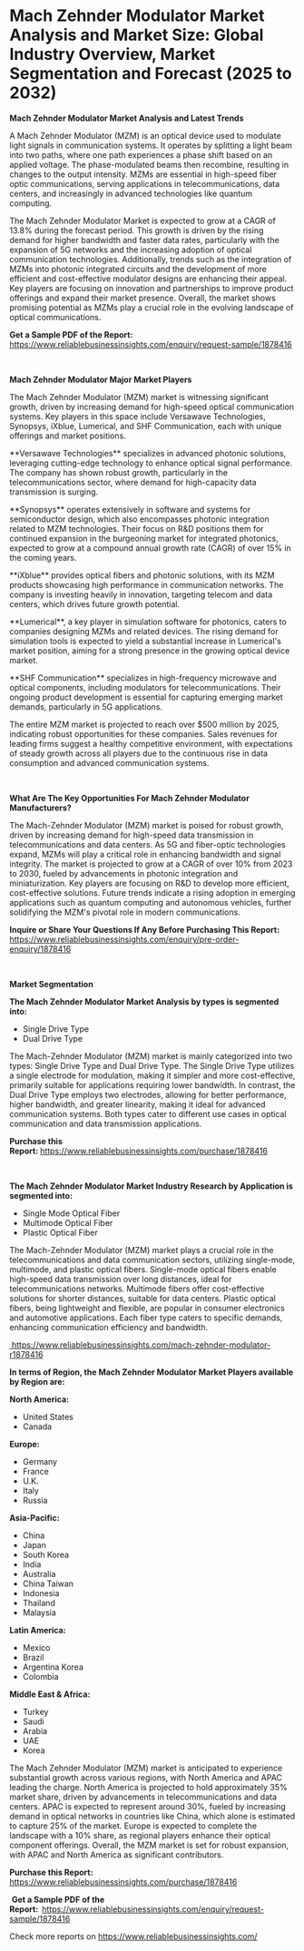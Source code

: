 <p><h1>Mach Zehnder Modulator Market Analysis and Market Size: Global Industry Overview, Market Segmentation and Forecast (2025 to 2032)</h1></p><p><strong>Mach Zehnder Modulator Market Analysis and Latest Trends</strong></p>
<p><p>A Mach Zehnder Modulator (MZM) is an optical device used to modulate light signals in communication systems. It operates by splitting a light beam into two paths, where one path experiences a phase shift based on an applied voltage. The phase-modulated beams then recombine, resulting in changes to the output intensity. MZMs are essential in high-speed fiber optic communications, serving applications in telecommunications, data centers, and increasingly in advanced technologies like quantum computing.</p><p>The Mach Zehnder Modulator Market is expected to grow at a CAGR of 13.8% during the forecast period. This growth is driven by the rising demand for higher bandwidth and faster data rates, particularly with the expansion of 5G networks and the increasing adoption of optical communication technologies. Additionally, trends such as the integration of MZMs into photonic integrated circuits and the development of more efficient and cost-effective modulator designs are enhancing their appeal. Key players are focusing on innovation and partnerships to improve product offerings and expand their market presence. Overall, the market shows promising potential as MZMs play a crucial role in the evolving landscape of optical communications.</p></p>
<p><strong>Get a Sample PDF of the Report:&nbsp;</strong> <a href="https://www.reliablebusinessinsights.com/enquiry/request-sample/1878416?utm_campaign=2622&utm_medium=2&utm_source=Github&utm_content=ia&utm_term=20022025&utm_id=mach-zehnder-modulator">https://www.reliablebusinessinsights.com/enquiry/request-sample/1878416</a></p>
<p>&nbsp;</p>
<p><strong>Mach Zehnder Modulator Major Market Players</strong></p>
<p><p>The Mach Zehnder Modulator (MZM) market is witnessing significant growth, driven by increasing demand for high-speed optical communication systems. Key players in this space include Versawave Technologies, Synopsys, iXblue, Lumerical, and SHF Communication, each with unique offerings and market positions.</p><p>**Versawave Technologies** specializes in advanced photonic solutions, leveraging cutting-edge technology to enhance optical signal performance. The company has shown robust growth, particularly in the telecommunications sector, where demand for high-capacity data transmission is surging.</p><p>**Synopsys** operates extensively in software and systems for semiconductor design, which also encompasses photonic integration related to MZM technologies. Their focus on R&D positions them for continued expansion in the burgeoning market for integrated photonics, expected to grow at a compound annual growth rate (CAGR) of over 15% in the coming years.</p><p>**iXblue** provides optical fibers and photonic solutions, with its MZM products showcasing high performance in communication networks. The company is investing heavily in innovation, targeting telecom and data centers, which drives future growth potential.</p><p>**Lumerical**, a key player in simulation software for photonics, caters to companies designing MZMs and related devices. The rising demand for simulation tools is expected to yield a substantial increase in Lumerical's market position, aiming for a strong presence in the growing optical device market.</p><p>**SHF Communication** specializes in high-frequency microwave and optical components, including modulators for telecommunications. Their ongoing product development is essential for capturing emerging market demands, particularly in 5G applications.</p><p>The entire MZM market is projected to reach over $500 million by 2025, indicating robust opportunities for these companies. Sales revenues for leading firms suggest a healthy competitive environment, with expectations of steady growth across all players due to the continuous rise in data consumption and advanced communication systems.</p></p>
<p>&nbsp;</p>
<p><strong>What Are The Key Opportunities For Mach Zehnder Modulator Manufacturers?</strong></p>
<p><p>The Mach-Zehnder Modulator (MZM) market is poised for robust growth, driven by increasing demand for high-speed data transmission in telecommunications and data centers. As 5G and fiber-optic technologies expand, MZMs will play a critical role in enhancing bandwidth and signal integrity. The market is projected to grow at a CAGR of over 10% from 2023 to 2030, fueled by advancements in photonic integration and miniaturization. Key players are focusing on R&D to develop more efficient, cost-effective solutions. Future trends indicate a rising adoption in emerging applications such as quantum computing and autonomous vehicles, further solidifying the MZM's pivotal role in modern communications.</p></p>
<p><strong>Inquire or Share Your Questions If Any Before Purchasing This Report:</strong> <a href="https://www.reliablebusinessinsights.com/enquiry/pre-order-enquiry/1878416?utm_campaign=2622&utm_medium=2&utm_source=Github&utm_content=ia&utm_term=20022025&utm_id=mach-zehnder-modulator">https://www.reliablebusinessinsights.com/enquiry/pre-order-enquiry/1878416</a></p>
<p>&nbsp;</p>
<p><strong>Market Segmentation</strong></p>
<p><strong>The Mach Zehnder Modulator Market Analysis by types is segmented into:</strong></p>
<p><ul><li>Single Drive Type</li><li>Dual Drive Type</li></ul></p>
<p><p>The Mach-Zehnder Modulator (MZM) market is mainly categorized into two types: Single Drive Type and Dual Drive Type. The Single Drive Type utilizes a single electrode for modulation, making it simpler and more cost-effective, primarily suitable for applications requiring lower bandwidth. In contrast, the Dual Drive Type employs two electrodes, allowing for better performance, higher bandwidth, and greater linearity, making it ideal for advanced communication systems. Both types cater to different use cases in optical communication and data transmission applications.</p></p>
<p><strong>Purchase this Report:&nbsp;</strong><a href="https://www.reliablebusinessinsights.com/purchase/1878416?utm_campaign=2622&utm_medium=2&utm_source=Github&utm_content=ia&utm_term=20022025&utm_id=mach-zehnder-modulator">https://www.reliablebusinessinsights.com/purchase/1878416</a></p>
<p>&nbsp;</p>
<p><strong>The Mach Zehnder Modulator Market Industry Research by Application is segmented into:</strong></p>
<p><ul><li>Single Mode Optical Fiber</li><li>Multimode Optical Fiber</li><li>Plastic Optical Fiber</li></ul></p>
<p><p>The Mach-Zehnder Modulator (MZM) market plays a crucial role in the telecommunications and data communication sectors, utilizing single-mode, multimode, and plastic optical fibers. Single-mode optical fibers enable high-speed data transmission over long distances, ideal for telecommunications networks. Multimode fibers offer cost-effective solutions for shorter distances, suitable for data centers. Plastic optical fibers, being lightweight and flexible, are popular in consumer electronics and automotive applications. Each fiber type caters to specific demands, enhancing communication efficiency and bandwidth.</p></p>
<p><a href="https://www.reliablebusinessinsights.com/mach-zehnder-modulator-r1878416?utm_campaign=2622&utm_medium=2&utm_source=Github&utm_content=ia&utm_term=20022025&utm_id=mach-zehnder-modulator">&nbsp;https://www.reliablebusinessinsights.com/mach-zehnder-modulator-r1878416</a></p>
<p><strong>In terms of Region, the Mach Zehnder Modulator Market Players available by Region are:</strong></p>
<p>
    <p> <strong> North America: </strong>
        <ul>
            <li>United States</li>
            <li>Canada</li>
        </ul>
        </p> 
    <p> <strong> Europe: </strong>
        <ul>
            <li>Germany</li>
            <li>France</li>
            <li>U.K.</li>
            <li>Italy</li>
            <li>Russia</li>
        </ul>
        </p> 
    <p> <strong> Asia-Pacific: </strong>
        <ul>
            <li>China</li>
            <li>Japan</li>
            <li>South Korea</li>
            <li>India</li>
            <li>Australia</li>
            <li>China Taiwan</li>
            <li>Indonesia</li>
            <li>Thailand</li>
            <li>Malaysia</li>
        </ul>
        </p> 
    <p> <strong> Latin America: </strong>
        <ul>
            <li>Mexico</li>
            <li>Brazil</li>
            <li>Argentina Korea</li>
            <li>Colombia</li>
        </ul>
        </p> 
    <p> <strong> Middle East & Africa: </strong>
        <ul>
            <li>Turkey</li>
            <li>Saudi</li>
            <li>Arabia</li>
            <li>UAE</li>
            <li>Korea</li>
        </ul>
    </p>
    </p>
<p><p>The Mach Zehnder Modulator (MZM) market is anticipated to experience substantial growth across various regions, with North America and APAC leading the charge. North America is projected to hold approximately 35% market share, driven by advancements in telecommunications and data centers. APAC is expected to represent around 30%, fueled by increasing demand in optical networks in countries like China, which alone is estimated to capture 25% of the market. Europe is expected to complete the landscape with a 10% share, as regional players enhance their optical component offerings. Overall, the MZM market is set for robust expansion, with APAC and North America as significant contributors.</p></p>
<p><strong>Purchase this Report: </strong><a href="https://www.reliablebusinessinsights.com/purchase/1878416?utm_campaign=2622&utm_medium=2&utm_source=Github&utm_content=ia&utm_term=20022025&utm_id=mach-zehnder-modulator">https://www.reliablebusinessinsights.com/purchase/1878416</a></p>
<p>&nbsp;<strong>Get a Sample PDF of the Report:&nbsp;&nbsp;</strong><a href="https://www.reliablebusinessinsights.com/enquiry/request-sample/1878416?utm_campaign=2622&utm_medium=2&utm_source=Github&utm_content=ia&utm_term=20022025&utm_id=mach-zehnder-modulator">https://www.reliablebusinessinsights.com/enquiry/request-sample/1878416</a></p>
<p><strong></strong></p>
<p>Check more reports on <a href="https://www.reliablebusinessinsights.com/?utm_campaign=2622&utm_medium=2&utm_source=Github&utm_content=ia&utm_term=20022025&utm_id=mach-zehnder-modulator">https://www.reliablebusinessinsights.com/</a></p>